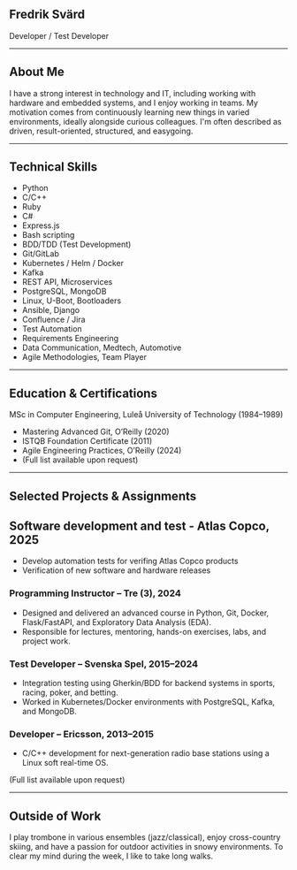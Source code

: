 ## Fredrik Svärd

Developer / Test Developer

---

## About Me  
I have a strong interest in technology and IT, including working with hardware and embedded systems, and I enjoy working in teams. My motivation comes from continuously learning new things in varied environments, ideally alongside curious colleagues. I'm often described as driven, result-oriented, structured, and easygoing.


---

## Technical Skills
- Python  
- C/C++  
- Ruby  
- C#  
- Express.js  
- Bash scripting  
- BDD/TDD (Test Development)  
- Git/GitLab  
- Kubernetes / Helm / Docker  
- Kafka  
- REST API, Microservices  
- PostgreSQL, MongoDB  
- Linux, U-Boot, Bootloaders  
- Ansible, Django  
- Confluence / Jira  
- Test Automation  
- Requirements Engineering  
- Data Communication, Medtech, Automotive  
- Agile Methodologies, Team Player

---

## Education & Certifications  
MSc in Computer Engineering, Luleå University of Technology (1984–1989)  
- Mastering Advanced Git, O’Reilly (2020)  
- ISTQB Foundation Certificate (2011)  
- Agile Engineering Practices, O’Reilly (2024)  
- (Full list available upon request)

---

## Selected Projects & Assignments

## Software development and test - Atlas Copco, 2025
- Develop automation tests for verifing Atlas Copco products
- Verification of new software and hardware releases

### Programming Instructor – Tre (3), 2024  
- Designed and delivered an advanced course in Python, Git, Docker, Flask/FastAPI, and Exploratory Data Analysis (EDA).  
- Responsible for lectures, mentoring, hands-on exercises, labs, and project work.

### Test Developer – Svenska Spel, 2015–2024  
- Integration testing using Gherkin/BDD for backend systems in sports, racing, poker, and betting.  
- Worked in Kubernetes/Docker environments with PostgreSQL, Kafka, and MongoDB.

### Developer – Ericsson, 2013–2015  
- C/C++ development for next-generation radio base stations using a Linux soft real-time OS.

(Full list available upon request)

---

## Outside of Work  
I play trombone in various ensembles (jazz/classical), enjoy cross-country skiing, and have a passion for outdoor activities in snowy environments. To clear my mind during the week, I like to take long walks.
  
